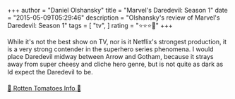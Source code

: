 +++
author = "Daniel Olshansky"
title = "Marvel's Daredevil: Season 1"
date = "2015-05-09T05:29:46"
description = "Olshansky's review of Marvel's Daredevil: Season 1"
tags = [
    "tv",
]
rating = "⭐⭐⭐🌟"
+++

While it's not the best show on TV, nor is it Netflix's strongest production, it is a very strong contender in the superhero series phenomena. I would place Daredevil midway between Arrow and Gotham, because it strays away from super cheesy and cliche hero genre, but is not quite as dark as Id expect the Daredevil to be.

[🍅 Rotten Tomatoes Info 🍅](https://www.rottentomatoes.com//tv/daredevil/s01)
